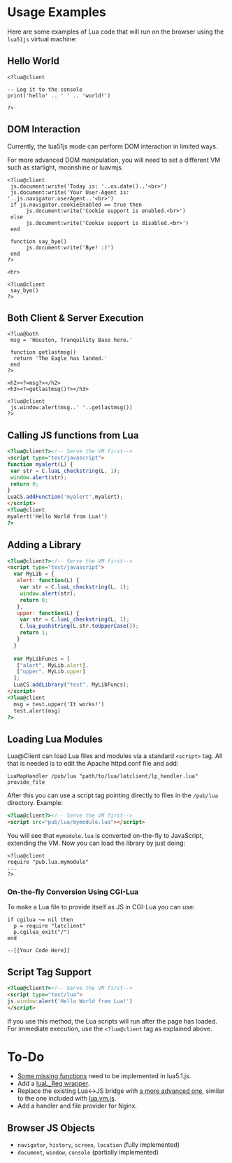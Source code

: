 # Usage Examples

Here are some examples of Lua code that will run on the browser using the `lua51js` virtual machine:

## Hello World

    <?lua@client
    
    -- Log it to the console
    print('hello' .. ' ' .. 'world!')
    
    ?>

## DOM Interaction

Currently, the lua51js mode can perform DOM interaction in limited ways.

For more advanced DOM manipulation, you will need to set a different VM such as starlight, moonshine or luavmjs.

```
<?lua@client
 js.document:write('Today is: '..os.date()..'<br>')
 js.document:write('Your User-Agent is: '..js.navigator.userAgent..'<br>')
 if js.navigator.cookieEnabled == true then
      js.document:write('Cookie support is enabled.<br>')
 else
      js.document:write('Cookie support is disabled.<br>')
 end
 
 function say_bye()
      js.document:write('Bye! :)')
 end
?>

<hr>

<?lua@client
 say_bye()
?>
```

## Both Client & Server Execution

```
<?lua@both
 msg = 'Houston, Tranquility Base here.'
 
 function getlastmsg()
  return 'The Eagle has landed.'
 end
?>

<h2><?=msg?></h2>
<h3><?=getlastmsg()?></h3>

<?lua@client
 js.window:alert(msg..' '..getlastmsg())
?>
```

## Calling JS functions from Lua

```html
<?lua@client?><!-- Serve the VM first-->
<script type="text/javascript">
function myalert(L) {
 var str = C.luaL_checkstring(L, 1);
 window.alert(str);
 return 0;
}
LuaCS.addFunction('myalert',myalert);
</script>
<?lua@client
myalert('Hello World from Lua!')
?>
```

## Adding a Library

```html
<?lua@client?><!-- Serve the VM first-->
<script type="text/javascript">
  var MyLib = {
   alert: function(L) {
    var str = C.luaL_checkstring(L, 1);
    window.alert(str);
    return 0;
   },
   upper: function(L) {
    var str = C.luaL_checkstring(L, 1);
    C.lua_pushstring(L,str.toUpperCase());
    return 1;
   }
  }
  
  var MyLibFuncs = [
   ["alert", MyLib.alert],
   ["upper", MyLib.upper]
  ];
  LuaCS.addLibrary("test", MyLibFuncs);
</script>
<?lua@client
  msg = test.upper('It works!')
  test.alert(msg)
?>
```

## Loading Lua Modules

Lua@Client can load Lua files and modules via a standard `<script>` tag. All that is needed is to edit the Apache httpd.conf file and add:

```
LuaMapHandler /pub/lua "path/to/lua/latclient/lp_handler.lua" provide_file
```

After this you can use a script tag pointing directly to files in the `/pub/lua` directory. Example:

```html
<?lua@client?><!-- Serve the VM first-->
<script src="pub/lua/mymodule.lua"></script>
```

You will see that `mymodule.lua` is converted on-the-fly to JavaScript, extending the VM. Now you can load the library by just doing: 

```
<?lua@client
require "pub.lua.mymodule"
...
?>
```

### On-the-fly Conversion Using CGI-Lua

To make a Lua file to provide itself as JS in CGI-Lua you can use:

```
if cgilua ~= nil then 
  p = require "latclient"
  p.cgilua_exit("/")
end

--[[Your Code Here]]
```

## Script Tag Support

```html
<?lua@client?><!-- Serve the VM first-->
<script type="text/lua">
js.window:alert('Hello World from Lua!')
</script>
```

If you use this method, the Lua scripts will run after the page has loaded. For immediate execution, use the `<?lua@client` tag as explained above.

# To-Do #

* [Some missing functions](https://github.com/logiceditor-com/lua5.1.js/blob/master/TODO) need to be implemented in lua5.1.js.
* Add a [luaL_Reg wrapper](https://github.com/logiceditor-com/lua5.1.js/issues/4).
* Replace the existing Lua<->JS bridge with [a more advanced one](https://github.com/logiceditor-com/lua5.1.js/issues/4#issuecomment-39265865), similar to the one included with [lua.vm.js](https://github.com/kripken/lua.vm.js).
* Add a handler and file provider for Nginx.

## Browser JS Objects #

* `navigator`, `history`, `screen`, `location` (fully implemented)
* `document`, `window`, `console` (partially implemented)
